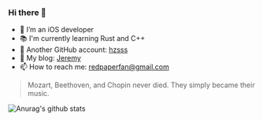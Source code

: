 ### Hi there 👋

- 🔭 I’m an iOS developer
- 📚 I'm currently learning Rust and  C++
- 🌱 Another GitHub account: [hzsss](https://github.com/hzsss)
- 👯 My blog: [Jeremy](https://www.notion.so/jeremyhuang/Jeremy-6bd9b368d6dc48a9ab0a00b75f63bcec)
- 📫 How to reach me: redpaperfan@gmail.com


> Mozart, Beethoven, and Chopin never died. They simply became their music.

![Anurag's github stats](https://github-readme-stats.vercel.app/api?username=JeremyHuang37&show_icons=true)
